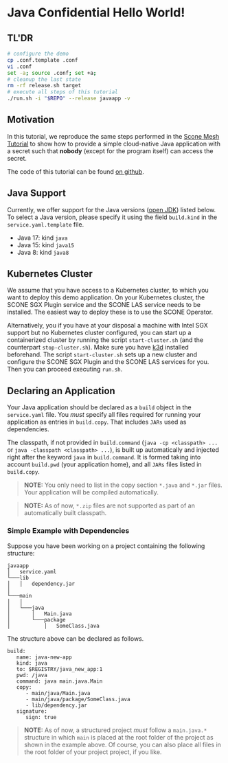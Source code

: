 # Java Confidential Hello World!

## TL'DR

```bash
# configure the demo
cp .conf.template .conf
vi .conf
set -a; source .conf; set +a;
# cleanup the last state
rm -rf release.sh target
# execute all steps of this tutorial
./run.sh -i "$REPO" --release javaapp -v
```

## Motivation

In this tutorial, we reproduce the same steps performed in the [Scone Mesh Tutorial](https://sconedocs.github.io/scone_mesh_tutorial/) to show how to provide a simple cloud-native Java application with a secret such that **nobody** (except for the program itself) can access the secret.

The code of this tutorial can be found [on github](https://github.com/scontain/java_sconectl_tutorial/).

## Java Support

Currently, we offer support for the Java versions ([open JDK](https://openjdk.org/)) listed below. To select a Java version, please specify it using the field `build.kind` in the `service.yaml.template` file.  
- Java 17: kind `java` 
- Java 15: kind `java15`
- Java 8: kind `java8`

## Kubernetes Cluster

We assume that you have access to a Kubernetes cluster, to which you want to deploy this demo application.
On your Kubernetes cluster, the SCONE SGX Plugin service and the SCONE LAS service needs to be installed.
The easiest way to deploy these is to use the SCONE Operator.

Alternatively, you if you have at your disposal a machine with Intel SGX support but no Kubernetes cluster configured, you can start up a containerized cluster by running the script `start-cluster.sh` (and the counterpart `stop-cluster.sh`).
Make sure you have [k3d](https://k3d.io/v5.7.4/#releases) installed beforehand.
The script `start-cluster.sh` sets up a new cluster and configure the SCONE SGX Plugin and the SCONE LAS services for you.
Then you can proceed executing `run.sh`.

## Declaring an Application

Your Java application should be declared as a `build` object in the `service.yaml` file. You *must* specify all files required for running your application as entries in `build.copy`. That includes `JARs` used as dependencies. 

The classpath, if not provided in `build.command` (`java -cp <classpath> ...` or `java -classpath <classpath> ...`), is built up automatically and injected right after the keyword `java` in `build.command`. It is formed taking into account `build.pwd` (your application home), and all `JARs` files listed in `build.copy`. 

> **NOTE:** You only need to list in the copy section `*.java` and `*.jar` files. Your application will be compiled automatically.

> **NOTE:** As of now, `*.zip` files are not supported as part of an automatically built classpath.

### Simple Example with Dependencies

Suppose you have been working on a project containing the following structure:

```text
javaapp
│   service.yaml
└───lib
│   │   dependency.jar
│   
└───main
│   │
│   └───java
│       │   Main.java
│       └───package
│           │   SomeClass.java
```
The structure above can be declared as follows.

```text
build:
   name: java-new-app
   kind: java
   to: $REGISTRY/java_new_app:1
   pwd: /java
   command: java main.java.Main
   copy:
      - main/java/Main.java
      - main/java/package/SomeClass.java
      - lib/dependency.jar
   signature:
      sign: true
```

> **NOTE:** As of now, a structured project *must* follow a `main.java.*` structure in which `main` is placed at the root folder of the project as shown in the example above. Of course, you can also place all files in the root folder of your project project, if you like. 
